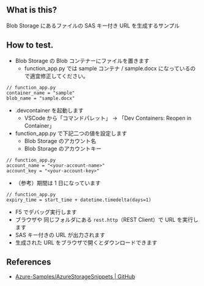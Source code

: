 ## What is this?
Blob Storage にあるファイルの SAS キー付き URL を生成するサンプル

## How to test.
- Blob Storage の Blob コンテナーにファイルを置きます
  - function_app.py では sample コンテナ / sample.docx になっているので適宜修正してください。  
```
// function_app.py
container_name = "sample"
blob_name = "sample.docx"
```
- .devcontainer を起動します
  - VSCode から「コマンドパレット」 → 「Dev Containers: Reopen in Container」
- function_app.py で下記二つの値を設定します
  - Blob Storage のアカウント名
  - Blob Storage のアカウントキー
```
// function_app.py
account_name = "<your-account-name>"
account_key = "<your-account-key>"
```
- （参考）期間は 1 日になっています
```
// function_app.py
expiry_time = start_time + datetime.timedelta(days=1)
```
- F5 でデバッグ実行します
- ブラウザや 同じフォルダにある `rest.http`（REST Client）で URL を実行します
- SAS キー付きの URL が出力されます
- 生成された URL をブラウザで開くとダウンロードできます
## References
- [Azure-Samples/AzureStorageSnippets | GitHub](https://github.com/Azure-Samples/AzureStorageSnippets/blob/master/blobs/howto/python/blob-devguide-py/blob_devguide_create_sas.py#L21)
